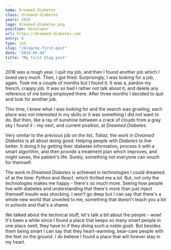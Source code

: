 ```yaml
---
name: Dreamed Diabetes
class: dreamed-diabetes
years: 2019
logo: dreamed-diabetes.png
position: Developer
url: https://dreamed-diabetes.com
entry: 0
type: job
slug: "/blog/my-first-post"
date: "2019-05-04"
title: "My first blog post"
---
```

2018 was a rough year. I quit my job, and then I found another job which I loved very much. Then, I got fired. 
Surprisingly, I was looking for a job, again. Took me a couple of months but I found it. It was a, pardon my french, 
crappy job. It was so bad I rather not talk about it, and delete any reference of me being employed there. After three 
months I decided to quit and look for another job.

This time, I knew what I was looking for and the search was grueling, each place was not interested in my skills or it 
was something I did not want to do. But then, like a ray of sunshine between a crack of clouds from a gray sky I found 
it - my next, and current position, at _Dreamed Diabetes_.

Very similar to the previous job on the list, _Taliaz_, the work in _Dreamed Diabetes_ is all about doing good: Helping 
people with _Diabetes_ to live better. It doing it by getting their diabetes information, process it with a smart 
algorithm, and then provide a treatment plan which improves, and might saves, the patient's life. Surely, something not 
everyone can vouch for themself.

The work in _Dreamed Diabetes_ is achieved in technologies I could dreamed of at the time: _Python_ and _React_, which 
thrilled me a lot. But, not only the technologies makes me happy - there's so much more. Seeing how people live with 
diabetes and understanding that there's more than just inject themself _Insulin_ was shocking. I won't go deep but I can
say that there's a whole new world that unveiled to me, something that doesn't teach you a lot in schools and that's a 
shame.

We talked about the technical stuff, let's talk a bit about the people - wow! It's been a while since I found a place 
that keeps so many smart people in one place (well, they have to if they doing such a noble goal). But besides them 
being smart I can say that they heart-warming, bear-care people with the feet on the ground. I do believe I found a 
place that will forever stay in my heart.
